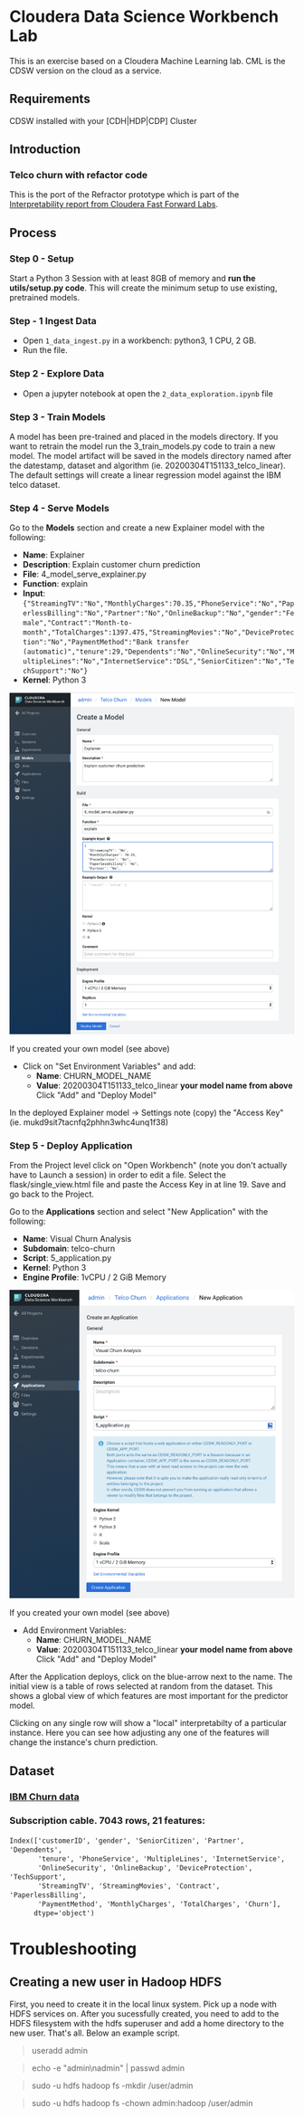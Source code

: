 
# Cloudera Data Science Workbench Lab
This is an exercise based on a Cloudera Machine Learning lab. CML is the CDSW version on the cloud as a service.

## Requirements
CDSW installed with your [CDH|HDP|CDP] Cluster

## Introduction

###  Telco churn with refactor code
This is the port of the Refractor prototype which is part of the [Interpretability report from Cloudera Fast Forward Labs](https://clients.fastforwardlabs.com/ff06/report).

## Process

### Step 0 - Setup
Start a Python 3 Session with at least 8GB of memory and __run the utils/setup.py code__.  This will create the minimum setup to use existing, pretrained models.

### Step - 1 Ingest Data
- Open `1_data_ingest.py` in a workbench: python3, 1 CPU, 2 GB.
- Run the file.

### Step 2 - Explore Data
- Open a jupyter notebook at open the `2_data_exploration.ipynb` file

### Step 3 - Train Models
A model has been pre-trained and placed in the models directory.  If you want to retrain the model run the 3_train_models.py code to train a new model.
The model artifact will be saved in the models directory named after the datestamp, dataset and algorithm (ie. 20200304T151133_telco_linear). The default settings will create a linear regression model against the IBM telco dataset. 

### Step 4 - Serve Models
Go to the **Models** section and create a new Explainer model with the following:

* **Name**: Explainer
* **Description**: Explain customer churn prediction
* **File**: 4_model_serve_explainer.py
* **Function**: explain
* **Input**: `{"StreamingTV":"No","MonthlyCharges":70.35,"PhoneService":"No","PaperlessBilling":"No","Partner":"No","OnlineBackup":"No","gender":"Female","Contract":"Month-to-month","TotalCharges":1397.475,"StreamingMovies":"No","DeviceProtection":"No","PaymentMethod":"Bank transfer (automatic)","tenure":29,"Dependents":"No","OnlineSecurity":"No","MultipleLines":"No","InternetService":"DSL","SeniorCitizen":"No","TechSupport":"No"}`
* **Kernel**: Python 3

![Creating a model](images/create_model.png)


If you created your own model (see above)
* Click on "Set Environment Variables" and add:
  * **Name**: CHURN_MODEL_NAME
  * **Value**: 20200304T151133_telco_linear  **your model name from above**
  Click "Add" and "Deploy Model"

In the deployed Explainer model -> Settings note (copy) the "Access Key" (ie. mukd9sit7tacnfq2phhn3whc4unq1f38)

### Step 5 - Deploy Application
From the Project level click on "Open Workbench" (note you don't actually have to Launch a session) in order to edit a file.
Select the flask/single_view.html file and paste the Access Key in at line 19.
Save and go back to the Project.

Go to the **Applications** section and select "New Application" with the following:
* **Name**: Visual Churn Analysis
* **Subdomain**: telco-churn
* **Script**: 5_application.py
* **Kernel**: Python 3
* **Engine Profile**: 1vCPU / 2 GiB Memory

![Creating a model](images/create_app.png)

If you created your own model (see above)
* Add Environment Variables:
  * **Name**: CHURN_MODEL_NAME
  * **Value**: 20200304T151133_telco_linear  **your model name from above**
  Click "Add" and "Deploy Model"

After the Application deploys, click on the blue-arrow next to the name.  The initial view is a table of rows selected at  random from the dataset.  This shows a global view of which features are most important for the predictor model.

Clicking on any single row will show a "local" interpretabilty of a particular instance.  Here you
can see how adjusting any one of the features will change the instance's churn prediction.

## Dataset
### [IBM Churn data](https://www.ibm.com/communities/analytics/watson-analytics-blog/predictive-insights-in-the-telco-customer-churn-data-set/)
### Subscription cable. 7043 rows, 21 features:
    Index(['customerID', 'gender', 'SeniorCitizen', 'Partner', 'Dependents',
           'tenure', 'PhoneService', 'MultipleLines', 'InternetService',
           'OnlineSecurity', 'OnlineBackup', 'DeviceProtection', 'TechSupport',
           'StreamingTV', 'StreamingMovies', 'Contract', 'PaperlessBilling',
           'PaymentMethod', 'MonthlyCharges', 'TotalCharges', 'Churn'],
          dtype='object')

# Troubleshooting
## Creating a new user in Hadoop HDFS
First, you need to create it in the local linux system. Pick up a node with HDFS services on. 
After you sucessfully created, you need to add to the HDFS filesystem with the hdfs superuser and add a home directory to the new user. That's all. Below an example script.

> useradd admin

> echo -e "admin\nadmin" | passwd admin

> sudo -u hdfs hadoop fs -mkdir /user/admin

> sudo -u hdfs hadoop fs -chown admin:hadoop /user/admin
